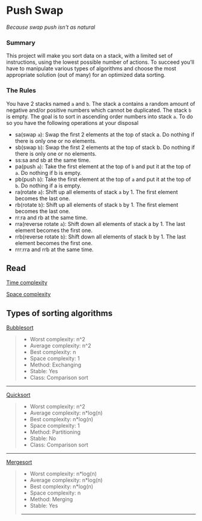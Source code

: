 # Push Swap
*Because swap push isn't as natural*


### Summary
This project will make you sort data on a stack, with a limited set of instructions, using the lowest possible number of actions. To succeed you’ll have to manipulate various types of algorithms and choose the most appropriate solution (out of many) for an optimized data sorting.

### The Rules
You have 2 stacks named `a` and `b`. The stack a contains a random amount of negative and/or positive numbers which cannot be duplicated. The stack `b` is empty. The goal is to sort in ascending order numbers into stack `a`. To do so you have the following operations at your disposal
-  sa(swap `a`): Swap the first 2 elements at the top of stack a. Do nothing if there is only one or no elements.
-  sb(swap `b`): Swap the first 2 elements at the top of stack b. Do nothing if there is only one or no elements.
-  ss:sa and sb at the same time.
-  pa(push `a`): Take the first element at the top of `b` and put it at the top of `a`. Do nothing if b is empty.
-  pb(push `b`): Take the first element at the top of `a` and put it at the top of `b`. Do nothing if a is empty.
-  ra(rotate `a`): Shift up all elements of stack `a` by 1. The first element becomes the last one.
-  rb(rotate `b`): Shift up all elements of stack `b` by 1. The first element becomes the last one.
-  rr:ra and rb at the same time.
-  rra(reverse rotate `a`): Shift down all elements of stack a by 1. The last element becomes the first one.
-  rrb(reverse rotate `b`): Shift down all elements of stack b by 1. The last element becomes the first one.
-  rrr:rra and rrb at the same time.

## Read
[Time complexity](https://en.wikipedia.org/wiki/Analysis_of_algorithms)

[Space complexity](https://www.geeksforgeeks.org/g-fact-86/)

## Types of sorting algorithms
 [Bubblesort](https://www.geeksforgeeks.org/bubble-sort/)
> - Worst complexity: n^2
> - Average complexity: n^2
> - Best complexity: n
> - Space complexity: 1
> - Method: Exchanging
> - Stable: Yes
> - Class: Comparison sort
---
 [Quicksort](https://en.wikipedia.org/wiki/Quicksort)
> - Worst complexity: n^2
> - Average complexity: n*log(n)
> - Best complexity: n*log(n)
> - Space complexity: 1
> - Method: Partitioning
> - Stable: No
> - Class: Comparison sort
---
 [Mergesort](https://en.wikipedia.org/wiki/Merge_sort)
> - Worst complexity: n*log(n)
> - Average complexity: n*log(n)
> - Best complexity: n*log(n)
> - Space complexity: n
> - Method: Merging
> - Stable: Yes
> ---
